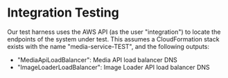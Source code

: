 # Integration Testing

Our test harness uses the AWS API (as the user "integration") to locate the endpoints of the system under test. This
assumes a CloudFormation stack exists with the name "media-service-TEST", and the following outputs:

 * "MediaApiLoadBalancer": Media API load balancer DNS
 * "ImageLoaderLoadBalancer": Image Loader API load balancer DNS
 